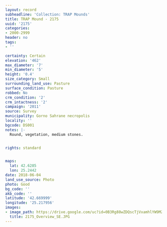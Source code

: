 ```yaml
---
layout: record
subheadline: 'Collection: TRAP Mounds'
title: TRAP Mound - 2175
uuid: '2175'
categories:
- 2000-2999
header: no
tags:
- ''

certainty: Certain
elevation: '462'
max_diameter: '7'
min_diameter: '5'
height: '0.4'
size_category: Small
surrounding_land_use: Pasture
surface_condition: Pasture
robbed: No
crm_condition: '2'
crm_intactness: '2'
campaign: '2011'
source: Survey
municipality: Gorno Sahrane necropolis
locality: ''
bgcode: DS001
notes: |-
  Round, vegetation, medium stones.


rights: standard


maps:
  lat: 42.6285
  lon: 25.2442
date: 2018-06-04
land_use_source: Photo
photo: Good
bg_code: ''
akb_code: ''
latitude: '42.669999'
longitude: '25.217956'
images:
- image_path: https://drive.google.com/uc?id=0B3Rg88wZDQscTjVxamhlYW9MZms
  title: 2175_Overview_SE.JPG
---
```

